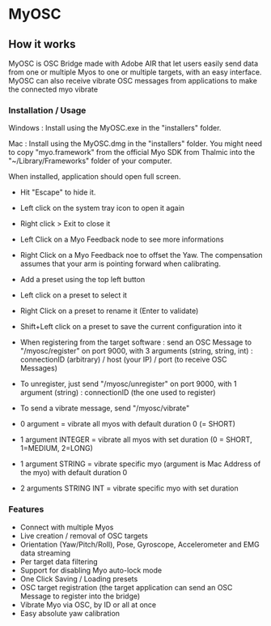MyOSC
=====

## How it works

MyOSC is OSC Bridge made with Adobe AIR that let users easily send data from one or multiple Myos to one or multiple targets, with an easy interface.
MyOSC can also receive vibrate OSC messages from applications to make the connected myo vibrate

### Installation / Usage

Windows : Install using the MyOSC.exe in the "installers" folder.

Mac : Install using the MyOSC.dmg in the "installers" folder. You might need to copy "myo.framework" from the official Myo SDK from Thalmic into the "~/Library/Frameworks" folder of your computer.


When installed, application should open full screen.
- Hit "Escape" to hide it.
- Left click on the system tray icon to open it again
- Right click > Exit to close it

- Left Click on a Myo Feedback node to see more informations
- Right Click on a Myo Feedback noe to offset the Yaw. The compensation assumes that your arm is pointing forward when calibrating.

- Add a preset using the top left button
- Left click on a preset to select it
- Right Click on a preset to rename it (Enter to validate)
- Shift+Left click on a preset to save the current configuration into it

- When registering from the target software : send an OSC Message to "/myosc/register" on port 9000, with 3 arguments (string, string, int) : connectionID (arbitrary) / host (your IP) / port (to receive OSC Messages)
- To unregister, just send "/myosc/unregister" on port 9000, with 1 argument (string) : connectionID (the one used to register)
- To send a vibrate message, send "/myosc/vibrate"
 - 0 argument = vibrate all myos with default duration 0 (= SHORT)
 - 1 argument INTEGER = vibrate all myos with set duration (0 = SHORT, 1=MEDIUM, 2=LONG)
 - 1 argument STRING = vibrate specific myo (argument is Mac Address of the myo) with default duration 0
 - 2 arguments STRING INT = vibrate specific myo with set duration

### Features

- Connect with multiple Myos
- Live creation / removal of OSC targets
- Orientation (Yaw/Pitch/Roll), Pose, Gyroscope, Accelerometer and EMG data streaming
- Per target data filtering
- Support for disabling Myo auto-lock mode
- One Click Saving / Loading presets
- OSC target registration (the target application can send an OSC Message to register into the bridge)
- Vibrate Myo via OSC, by ID or all at once
- Easy absolute yaw calibration
